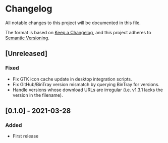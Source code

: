 # Changelog

All notable changes to this project will be documented in this file.

The format is based on [Keep a Changelog](https://keepachangelog.com/en/1.0.0/),
and this project adheres to [Semantic Versioning](https://semver.org/spec/v2.0.0.html).

## [Unreleased]

### Fixed

* Fix GTK icon cache update in desktop integration scripts.
* Fix GitHub/BinTray version mismatch by querying BinTray for versions.
* Handle versions whose download URLs are irregular (i.e. v1.3.1 lacks
  the version in the filename).

## [0.1.0] - 2021-03-28

### Added

* First release

<!-- vi: set tw=72 et sw=2 fo=tcroqan autoindent: -->
